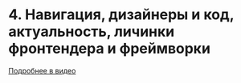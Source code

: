 # 4. Навигация, дизайнеры и код, актуальность, личинки фронтендера и фреймворки

[Подробнее в видео](https://youtu.be/y52rtbUeCac)
